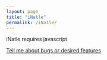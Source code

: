 ```yaml
---
layout: page
title: "iNatle"
permalink: /iNatle/
---
```

<inatle></inatle>
<script type="text/javascript">
  fetch("https://rmcminds.shinyapps.io/inatle/")
  .then(response => {
    return response.text()
  })
  .then(data => {
    document.querySelector("inatle").innerHTML = data;
  });
</script>
<noscript>
  iNatle requires javascript
</noscript>

<br>

<a href="https://github.com/rmcminds/iNatle/issues">Tell me about bugs or desired features</a>
